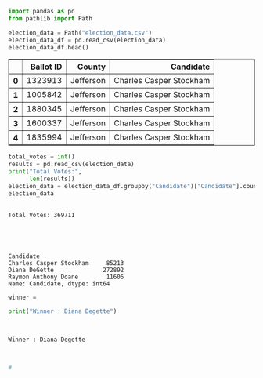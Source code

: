```python
import pandas as pd
from pathlib import Path
```


```python
election_data = Path("election_data.csv")
election_data_df = pd.read_csv(election_data)
election_data_df.head()

```




<div>
<style scoped>
    .dataframe tbody tr th:only-of-type {
        vertical-align: middle;
    }

    .dataframe tbody tr th {
        vertical-align: top;
    }

    .dataframe thead th {
        text-align: right;
    }
</style>
<table border="1" class="dataframe">
  <thead>
    <tr style="text-align: right;">
      <th></th>
      <th>Ballot ID</th>
      <th>County</th>
      <th>Candidate</th>
    </tr>
  </thead>
  <tbody>
    <tr>
      <th>0</th>
      <td>1323913</td>
      <td>Jefferson</td>
      <td>Charles Casper Stockham</td>
    </tr>
    <tr>
      <th>1</th>
      <td>1005842</td>
      <td>Jefferson</td>
      <td>Charles Casper Stockham</td>
    </tr>
    <tr>
      <th>2</th>
      <td>1880345</td>
      <td>Jefferson</td>
      <td>Charles Casper Stockham</td>
    </tr>
    <tr>
      <th>3</th>
      <td>1600337</td>
      <td>Jefferson</td>
      <td>Charles Casper Stockham</td>
    </tr>
    <tr>
      <th>4</th>
      <td>1835994</td>
      <td>Jefferson</td>
      <td>Charles Casper Stockham</td>
    </tr>
  </tbody>
</table>
</div>




```python
total_votes = int()
results = pd.read_csv(election_data)
print("Total Votes:",
      len(results))
election_data = election_data_df.groupby("Candidate")["Candidate"].count() 
election_data
   

```

    Total Votes: 369711
    




    Candidate
    Charles Casper Stockham     85213
    Diana DeGette              272892
    Raymon Anthony Doane        11606
    Name: Candidate, dtype: int64




```python
winner = 
```


```python
print("Winner : Diana Degette") 

	
```

    Winner : Diana Degette
    


```python
	
```


```python
#
```


```python

```
